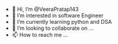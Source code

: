 - 👋 Hi, I’m @VeeraPratap143
- 👀 I’m interested in software Engineer 
- 🌱 I’m currently learning python and DSA
- 💞️ I’m looking to collaborate on ...
- 📫 How to reach me ...

<!---
VeeraPratap143/VeeraPratap143 is a ✨ special ✨ repository because its `README.md` (this file) appears on your GitHub profile.
You can click the Preview link to take a look at your changes.
--->
